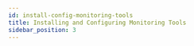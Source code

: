 ```yaml
---
id: install-config-monitoring-tools
title: Installing and Configuring Monitoring Tools
sidebar_position: 3
---
```

